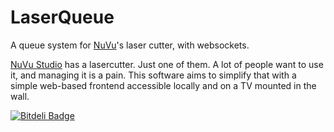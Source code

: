 # LaserQueue
A queue system for [NuVu](https://cambridge.nuvustudio.com/discover)'s laser cutter, with websockets.

[NuVu Studio](https://cambridge.nuvustudio.com/discover) has a lasercutter. Just one of them. A lot of people want to use it, and managing it is a pain. This software aims to simplify that with a simple web-based frontend accessible locally and on a TV mounted in the wall.

[![Bitdeli Badge](https://d2weczhvl823v0.cloudfront.net/yrsegal/laserqueue/trend.png)](https://bitdeli.com/free "Bitdeli Badge")


